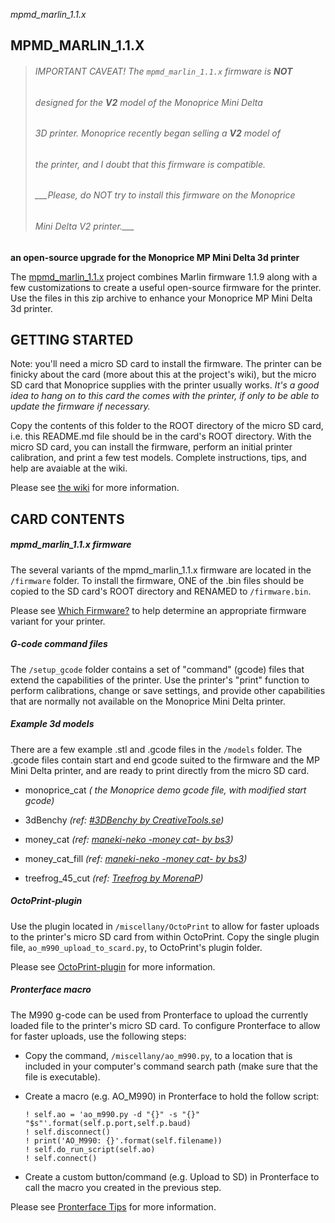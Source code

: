 _mpmd_marlin_1.1.x_

## MPMD_MARLIN_1.1.X

> ###### IMPORTANT CAVEAT! The `mpmd_marlin_1.1.x` firmware is __NOT__
> ###### designed for the __V2__ model of the Monoprice Mini Delta
> ###### 3D printer. Monoprice recently began selling a __V2__ model of
> ###### the printer, and I doubt that this firmware is compatible.
> ###### ___Please, do NOT try to install this firmware on the Monoprice
> ###### Mini Delta V2 printer.___

__an open-source upgrade for the Monoprice MP Mini Delta 3d printer__

The [mpmd_marlin_1.1.x](https:/github.com/aegean-odyssey/mpmd_marlin_1.1.x)
project combines Marlin firmware 1.1.9 along with a few customizations to
create a useful open-source firmware for the printer. Use the files in this
zip archive to enhance your Monoprice MP Mini Delta 3d printer.

## GETTING STARTED

Note: you'll need a micro SD card to install the firmware. The printer can
be finicky about the card (more about this at the project's wiki), but the
micro SD card that Monoprice supplies with the printer usually works. _It's
a good idea to hang on to this card the comes with the printer, if only to
be able to update the firmware if necessary._

Copy the contents of this folder to the ROOT directory of the micro SD card,
i.e. this README.md file should be in the card's ROOT directory. With the
micro SD card, you can install the firmware, perform an initial printer
calibration, and print a few test models. Complete instructions, tips, and
help are avaiable at the wiki.

Please see [the wiki](
https://github.com/aegean-odyssey/mpmd_marlin_1.1.x/wiki)
for more information.

## CARD CONTENTS

##### mpmd_marlin_1.1.x firmware

The several variants of the mpmd_marlin_1.1.x firmware are located in the
`/firmware` folder. To install the firmware, ONE of the .bin files should
be copied to the SD card's ROOT directory and RENAMED to `/firmware.bin`.

Please see [Which Firmware?](
https://github.com/aegean-odyssey/mpmd_marlin_1.1.x/wiki/Which-Firmware%3f)
to help determine an appropriate firmware variant for your printer.
  
##### G-code command files

The `/setup_gcode` folder contains a set of "command" (gcode) files
that extend the capabilities of the printer. Use the printer's
"print" function to perform calibrations, change or save settings,
and provide other capabilities that are normally not available on
the Monoprice Mini Delta printer.

##### Example 3d models

There are a few example .stl and .gcode files in the `/models` folder.
The .gcode files contain start and end gcode suited to the firmware and
the MP Mini Delta printer, and are ready to print directly from the
micro SD card.

* monoprice_cat _(
  the Monoprice demo gcode file, with modified start gcode)_

* 3dBenchy _(ref: [#3DBenchy by CreativeTools.se](
  https://www.thingiverse.com/thing:763622))_

* money_cat _(ref: [maneki-neko -money cat- by bs3](
  https://www.thingiverse.com/thing:923108))_

* money_cat_fill _(ref: [maneki-neko -money cat- by bs3](
  https://www.thingiverse.com/thing:923108))_

* treefrog_45_cut _(ref: [Treefrog by MorenaP](
  https://www.thingiverse.com/thing:18479))_

##### OctoPrint-plugin

Use the plugin located in `/miscellany/OctoPrint` to allow for
faster uploads to the printer's micro SD card from within OctoPrint.
Copy the single plugin file, `ao_m990_upload_to_scard.py`, to
OctoPrint's plugin folder.

Please see [OctoPrint-plugin](
https://github.com/aegean-odyssey/mpmd_marlin_1.1.x/wiki/OctoPrint-plugin)
for more information.

##### Pronterface macro

The M990 g-code can be used from Pronterface to upload the currently
loaded file to the printer's micro SD card. To configure Pronterface
to allow for faster uploads, use the following steps:

* Copy the command, `/miscellany/ao_m990.py`, to a location that is
  included in your computer's command search path (make sure that the
  file is executable).

* Create a macro (e.g. AO_M990) in Pronterface to hold the follow script:

  ```
  ! self.ao = 'ao_m990.py -d "{}" -s "{}" "$s"'.format(self.p.port,self.p.baud)
  ! self.disconnect()
  ! print('AO_M990: {}'.format(self.filename))
  ! self.do_run_script(self.ao)
  ! self.connect()
  ```

* Create a custom button/command (e.g. Upload to SD) in Pronterface to
  call the macro you created in the previous step.

Please see [Pronterface Tips](
https://github.com/aegean-odyssey/mpmd_marlin_1.1.x/wiki/Pronterface-Tips)
for more information.
